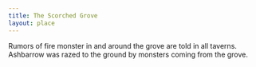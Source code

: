 ```yaml
---
title: The Scorched Grove
layout: place
---
```


Rumors of fire monster in and around the grove are told in all taverns. Ashbarrow was razed to the ground by monsters coming from the grove. 
